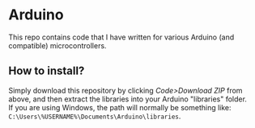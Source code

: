 # Arduino
This repo contains code that I have written for various Arduino (and compatible) microcontrollers.

## How to install?
Simply download this repository by clicking _Code>Download ZIP_ from above, and then extract the libraries into your Arduino "libraries" folder. <br/>
If you are using Windows, the path will normally be something like: `C:\Users\%USERNAME%\Documents\Arduino\libraries`.
